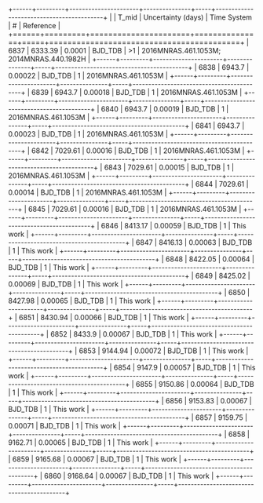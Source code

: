 +------+---------+----------------------+---------------+-----+------------------------------------------+
|      |   T_mid |   Uncertainty (days) | Time System   | #   | Reference                                |
+======+=========+======================+===============+=====+==========================================+
| 6837 | 6333.39 |              0.0001  | BJD_TDB       | >1  | 2016MNRAS.461.1053M; 2014MNRAS.440.1982H |
+------+---------+----------------------+---------------+-----+------------------------------------------+
| 6838 | 6943.7  |              0.00022 | BJD_TDB       | 1   | 2016MNRAS.461.1053M                      |
+------+---------+----------------------+---------------+-----+------------------------------------------+
| 6839 | 6943.7  |              0.00018 | BJD_TDB       | 1   | 2016MNRAS.461.1053M                      |
+------+---------+----------------------+---------------+-----+------------------------------------------+
| 6840 | 6943.7  |              0.00019 | BJD_TDB       | 1   | 2016MNRAS.461.1053M                      |
+------+---------+----------------------+---------------+-----+------------------------------------------+
| 6841 | 6943.7  |              0.00023 | BJD_TDB       | 1   | 2016MNRAS.461.1053M                      |
+------+---------+----------------------+---------------+-----+------------------------------------------+
| 6842 | 7029.61 |              0.00016 | BJD_TDB       | 1   | 2016MNRAS.461.1053M                      |
+------+---------+----------------------+---------------+-----+------------------------------------------+
| 6843 | 7029.61 |              0.00015 | BJD_TDB       | 1   | 2016MNRAS.461.1053M                      |
+------+---------+----------------------+---------------+-----+------------------------------------------+
| 6844 | 7029.61 |              0.00014 | BJD_TDB       | 1   | 2016MNRAS.461.1053M                      |
+------+---------+----------------------+---------------+-----+------------------------------------------+
| 6845 | 7029.61 |              0.00016 | BJD_TDB       | 1   | 2016MNRAS.461.1053M                      |
+------+---------+----------------------+---------------+-----+------------------------------------------+
| 6846 | 8413.17 |              0.00059 | BJD_TDB       | 1   | This work                                |
+------+---------+----------------------+---------------+-----+------------------------------------------+
| 6847 | 8416.13 |              0.00063 | BJD_TDB       | 1   | This work                                |
+------+---------+----------------------+---------------+-----+------------------------------------------+
| 6848 | 8422.05 |              0.00064 | BJD_TDB       | 1   | This work                                |
+------+---------+----------------------+---------------+-----+------------------------------------------+
| 6849 | 8425.02 |              0.00069 | BJD_TDB       | 1   | This work                                |
+------+---------+----------------------+---------------+-----+------------------------------------------+
| 6850 | 8427.98 |              0.00065 | BJD_TDB       | 1   | This work                                |
+------+---------+----------------------+---------------+-----+------------------------------------------+
| 6851 | 8430.94 |              0.00066 | BJD_TDB       | 1   | This work                                |
+------+---------+----------------------+---------------+-----+------------------------------------------+
| 6852 | 8433.9  |              0.00067 | BJD_TDB       | 1   | This work                                |
+------+---------+----------------------+---------------+-----+------------------------------------------+
| 6853 | 9144.94 |              0.00072 | BJD_TDB       | 1   | This work                                |
+------+---------+----------------------+---------------+-----+------------------------------------------+
| 6854 | 9147.9  |              0.00057 | BJD_TDB       | 1   | This work                                |
+------+---------+----------------------+---------------+-----+------------------------------------------+
| 6855 | 9150.86 |              0.00064 | BJD_TDB       | 1   | This work                                |
+------+---------+----------------------+---------------+-----+------------------------------------------+
| 6856 | 9153.83 |              0.00067 | BJD_TDB       | 1   | This work                                |
+------+---------+----------------------+---------------+-----+------------------------------------------+
| 6857 | 9159.75 |              0.00071 | BJD_TDB       | 1   | This work                                |
+------+---------+----------------------+---------------+-----+------------------------------------------+
| 6858 | 9162.71 |              0.00065 | BJD_TDB       | 1   | This work                                |
+------+---------+----------------------+---------------+-----+------------------------------------------+
| 6859 | 9165.68 |              0.00067 | BJD_TDB       | 1   | This work                                |
+------+---------+----------------------+---------------+-----+------------------------------------------+
| 6860 | 9168.64 |              0.00067 | BJD_TDB       | 1   | This work                                |
+------+---------+----------------------+---------------+-----+------------------------------------------+